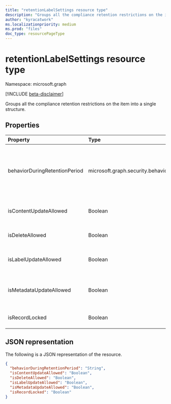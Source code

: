 ```yaml
---
title: "retentionLabelSettings resource type"
description: "Groups all the compliance retention restrictions on the item into a single structure."
author: "kyracatwork"
ms.localizationpriority: medium
ms.prod: "files"
doc_type: resourcePageType
---
```


# retentionLabelSettings resource type

Namespace: microsoft.graph

[!INCLUDE [beta-disclaimer](../../includes/beta-disclaimer.md)]

Groups all the compliance retention restrictions on the item into a single structure.

## Properties

| Property                      | Type                          | Description                                                                                                                                                                                                                                                |
| :---------------------------- | :---------------------------- | :--------------------------------------------------------------------------------------------------------------------------------------------------------------------------------------------------------------------------------------------------------- |
| behaviorDuringRetentionPeriod | microsoft.graph.security.behaviorDuringRetentionPeriod | Describes the item behavior during retention period. Possible values are: `doNotRetain`, `retain`, `retainAsRecord`, `retainAsRegulatoryRecord`, `unknownFutureValue`. Read-only. |
| isContentUpdateAllowed        | Boolean                          | Specifies whether updates to document content is allowed. Read-only.                                                                                                                                                                                |
| isDeleteAllowed               | Boolean                          | Specifies whether the document deletion is allowed. Read-only.                                                                                                                                                                                      |
| isLabelUpdateAllowed          | Boolean                          | Specifies if you are allowed to change the retention label on the document. Read-only.                                                                                                                                                                   |
| isMetadataUpdateAllowed       | Boolean                          | Specifies whether updates to the item metadata (for example, **Title** field) are blocked. Read-only.                                                                                                                                                                |
| isRecordLocked                | Boolean                          | Specifies whether the item is locked. Read-write.                                                                                                                                                                                                   |

## JSON representation

The following is a JSON representation of the resource.

<!-- {
"blockType": "resource",
"@odata.type": "microsoft.graph.retentionLabelSettings",
"optionalProperties": []
}-->

```json
{
  "behaviorDuringRetentionPeriod": "String",
  "isContentUpdateAllowed": "Boolean",
  "isDeleteAllowed": "Boolean",
  "isLabelUpdateAllowed": "Boolean",
  "isMetadataUpdateAllowed": "Boolean",
  "isRecordLocked": "Boolean"
}
```

